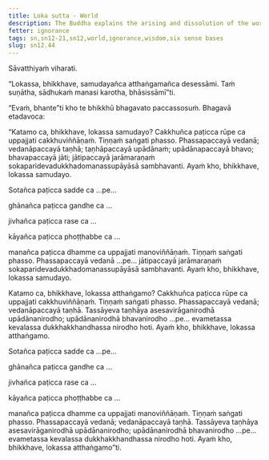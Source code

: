 ```yaml
---
title: Loka sutta - World
description: The Buddha explains the arising and dissolution of the world through the six sense bases.
fetter: ignorance
tags: sn,sn12-21,sn12,world,ignorance,wisdom,six sense bases
slug: sn12.44
---
```


Sāvatthiyaṁ viharati.

“Lokassa, bhikkhave, samudayañca atthaṅgamañca desessāmi. Taṁ suṇātha, sādhukaṁ manasi karotha, bhāsissāmī”ti.

“Evaṁ, bhante”ti kho te bhikkhū bhagavato paccassosuṁ. Bhagavā etadavoca:

“Katamo ca, bhikkhave, lokassa samudayo? Cakkhuñca paṭicca rūpe ca uppajjati cakkhuviññāṇaṁ. Tiṇṇaṁ saṅgati phasso. Phassapaccayā vedanā; vedanāpaccayā taṇhā; taṇhāpaccayā upādānaṁ; upādānapaccayā bhavo; bhavapaccayā jāti; jātipaccayā jarāmaraṇaṁ sokaparidevadukkhadomanassupāyāsā sambhavanti. Ayaṁ kho, bhikkhave, lokassa samudayo.

Sotañca paṭicca sadde ca …pe…

ghānañca paṭicca gandhe ca …

jivhañca paṭicca rase ca …

kāyañca paṭicca phoṭṭhabbe ca …

manañca paṭicca dhamme ca uppajjati manoviññāṇaṁ. Tiṇṇaṁ saṅgati phasso. Phassapaccayā vedanā …pe… jātipaccayā jarāmaraṇaṁ sokaparidevadukkhadomanassupāyāsā sambhavanti. Ayaṁ kho, bhikkhave, lokassa samudayo.

Katamo ca, bhikkhave, lokassa atthaṅgamo? Cakkhuñca paṭicca rūpe ca uppajjati cakkhuviññāṇaṁ. Tiṇṇaṁ saṅgati phasso. Phassapaccayā vedanā; vedanāpaccayā taṇhā. Tassāyeva taṇhāya asesavirāganirodhā upādānanirodho; upādānanirodhā bhavanirodho …pe… evametassa kevalassa dukkhakkhandhassa nirodho hoti. Ayaṁ kho, bhikkhave, lokassa atthaṅgamo.

Sotañca paṭicca sadde ca …pe…

ghānañca paṭicca gandhe ca …

jivhañca paṭicca rase ca …

kāyañca paṭicca phoṭṭhabbe ca …

manañca paṭicca dhamme ca uppajjati manoviññāṇaṁ. Tiṇṇaṁ saṅgati phasso. Phassapaccayā vedanā; vedanāpaccayā taṇhā. Tassāyeva taṇhāya asesavirāganirodhā upādānanirodho; upādānanirodhā bhavanirodho …pe… evametassa kevalassa dukkhakkhandhassa nirodho hoti. Ayaṁ kho, bhikkhave, lokassa atthaṅgamo”ti.
